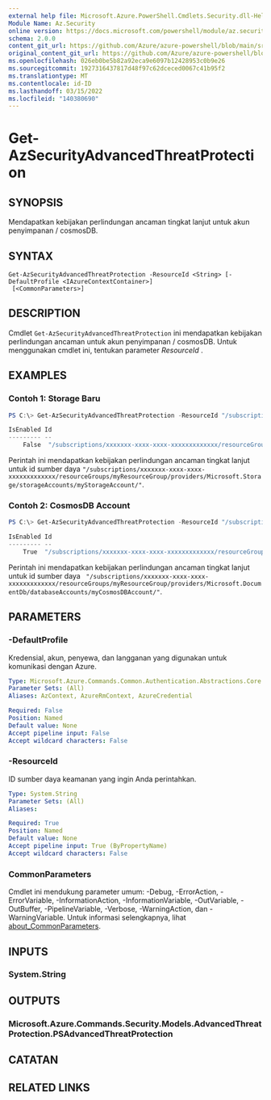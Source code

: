 ```yaml
---
external help file: Microsoft.Azure.PowerShell.Cmdlets.Security.dll-Help.xml
Module Name: Az.Security
online version: https://docs.microsoft.com/powershell/module/az.security/get-azsecurityadvancedthreatprotection
schema: 2.0.0
content_git_url: https://github.com/Azure/azure-powershell/blob/main/src/Security/Security/help/Get-AzSecurityAdvancedThreatProtection.md
original_content_git_url: https://github.com/Azure/azure-powershell/blob/main/src/Security/Security/help/Get-AzSecurityAdvancedThreatProtection.md
ms.openlocfilehash: 026eb0be5b82a92eca9e6097b12428953c0b9e26
ms.sourcegitcommit: 1927316437817d48f97c62dceced0067c41b95f2
ms.translationtype: MT
ms.contentlocale: id-ID
ms.lasthandoff: 03/15/2022
ms.locfileid: "140380690"
---
```

# Get-AzSecurityAdvancedThreatProtection

## SYNOPSIS
Mendapatkan kebijakan perlindungan ancaman tingkat lanjut untuk akun penyimpanan / cosmosDB.

## SYNTAX

```
Get-AzSecurityAdvancedThreatProtection -ResourceId <String> [-DefaultProfile <IAzureContextContainer>]
 [<CommonParameters>]
```

## DESCRIPTION
Cmdlet `Get-AzSecurityAdvancedThreatProtection` ini mendapatkan kebijakan perlindungan ancaman untuk akun penyimpanan / cosmosDB.
Untuk menggunakan cmdlet ini, tentukan parameter *ResourceId* .

## EXAMPLES

### Contoh 1: Storage Baru
```powershell
PS C:\> Get-AzSecurityAdvancedThreatProtection -ResourceId "/subscriptions/xxxxxxx-xxxx-xxxx-xxxxxxxxxxxxx/resourceGroups/myResourceGroup/providers/Microsoft.Storage/storageAccounts/myStorageAccount/"

IsEnabled Id
--------- --
    False  "/subscriptions/xxxxxxx-xxxx-xxxx-xxxxxxxxxxxxx/resourceGroups/myResourceGroup/providers/Microsoft.Storage/storageAccounts/myStorageAccount/"
```

Perintah ini mendapatkan kebijakan perlindungan ancaman tingkat lanjut untuk id sumber daya `"/subscriptions/xxxxxxx-xxxx-xxxx-xxxxxxxxxxxxx/resourceGroups/myResourceGroup/providers/Microsoft.Storage/storageAccounts/myStorageAccount/"`.

### Contoh 2: CosmosDB Account
```powershell
PS C:\> Get-AzSecurityAdvancedThreatProtection -ResourceId "/subscriptions/xxxxxxx-xxxx-xxxx-xxxxxxxxxxxxx/resourceGroups/myResourceGroup/providers/Microsoft.DocumentDb/databaseAccounts/myCosmosDBAccount/"

IsEnabled Id
--------- --
    True  "/subscriptions/xxxxxxx-xxxx-xxxx-xxxxxxxxxxxxx/resourceGroups/myResourceGroup/providers/Microsoft.DocumentDb/databaseAccounts/myCosmosDBAccount/"
```

Perintah ini mendapatkan kebijakan perlindungan ancaman tingkat lanjut untuk id sumber daya ` "/subscriptions/xxxxxxx-xxxx-xxxx-xxxxxxxxxxxxx/resourceGroups/myResourceGroup/providers/Microsoft.DocumentDb/databaseAccounts/myCosmosDBAccount/"`.

## PARAMETERS

### -DefaultProfile
Kredensial, akun, penyewa, dan langganan yang digunakan untuk komunikasi dengan Azure.

```yaml
Type: Microsoft.Azure.Commands.Common.Authentication.Abstractions.Core.IAzureContextContainer
Parameter Sets: (All)
Aliases: AzContext, AzureRmContext, AzureCredential

Required: False
Position: Named
Default value: None
Accept pipeline input: False
Accept wildcard characters: False
```

### -ResourceId
ID sumber daya keamanan yang ingin Anda perintahkan.

```yaml
Type: System.String
Parameter Sets: (All)
Aliases:

Required: True
Position: Named
Default value: None
Accept pipeline input: True (ByPropertyName)
Accept wildcard characters: False
```

### CommonParameters
Cmdlet ini mendukung parameter umum: -Debug, -ErrorAction, -ErrorVariable, -InformationAction, -InformationVariable, -OutVariable, -OutBuffer, -PipelineVariable, -Verbose, -WarningAction, dan -WarningVariable. Untuk informasi selengkapnya, lihat [about_CommonParameters](http://go.microsoft.com/fwlink/?LinkID=113216).

## INPUTS

### System.String

## OUTPUTS

### Microsoft.Azure.Commands.Security.Models.AdvancedThreatProtection.PSAdvancedThreatProtection

## CATATAN

## RELATED LINKS
